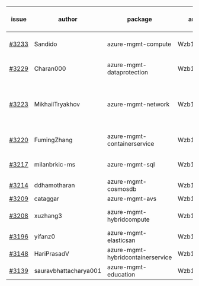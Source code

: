 | issue | author | package | assignee | bot advice | created date of issue | target release date | date from target |
| ------ | ------ | ------ | ------ | ------ | ------ | ------ | :-----: |
| [#3233](https://github.com/Azure/sdk-release-request/issues/3233) | Sandido | azure-mgmt-compute | Wzb123456789 | new issue. MultiAPI | 09-30 | 10-17 |  |
| [#3229](https://github.com/Azure/sdk-release-request/issues/3229) | Charan000 | azure-mgmt-dataprotection | Wzb123456789 | close to release date.  | 09-29 | 10-03 | 0 |
| [#3223](https://github.com/Azure/sdk-release-request/issues/3223) | MikhailTryakhov | azure-mgmt-network | Wzb123456789 | new issue. close to release date.  MultiAPI | 09-28 | 10-05 | 2 |
| [#3220](https://github.com/Azure/sdk-release-request/issues/3220) | FumingZhang | azure-mgmt-containerservice | Wzb123456789 | close to release date.  | 09-28 | 09-30 | -2 |
| [#3217](https://github.com/Azure/sdk-release-request/issues/3217) | milanbrkic-ms | azure-mgmt-sql | Wzb123456789 | close to release date.  | 09-28 | 10-03 | 0 |
| [#3214](https://github.com/Azure/sdk-release-request/issues/3214) | ddhamotharan | azure-mgmt-cosmosdb | Wzb123456789 |  | 09-27 | 10-11 |  |
| [#3209](https://github.com/Azure/sdk-release-request/issues/3209) | cataggar | azure-mgmt-avs | Wzb123456789 | Hold on | 09-26 | 10-31 |  |
| [#3208](https://github.com/Azure/sdk-release-request/issues/3208) | xuzhang3 | azure-mgmt-hybridcompute | Wzb123456789 | close to release date.  | 09-21 | 10-05 | 2 |
| [#3196](https://github.com/Azure/sdk-release-request/issues/3196) | yifanz0 | azure-mgmt-elasticsan | Wzb123456789 |  | 09-19 | 10-12 |  |
| [#3148](https://github.com/Azure/sdk-release-request/issues/3148) | HariPrasadV | azure-mgmt-hybridcontainerservice | Wzb123456789 |  | 09-07 | 10-11 |  |
| [#3139](https://github.com/Azure/sdk-release-request/issues/3139) | sauravbhattacharya001 | azure-mgmt-education | Wzb123456789 |  | 09-02 | 10-17 |  |
